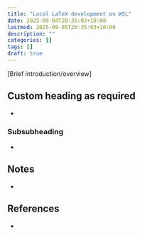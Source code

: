 ```yaml
---
title: "Local LaTeX development on WSL"
date: 2025-09-04T20:35:03+10:00
lastmod: 2025-09-05T20:35:03+10:00
description: ""
categories: []
tags: []
draft: true
---
```


<!-- Potentially change this to LaTeX dev on docker -->

[Brief introduction/overview]

## Custom heading as required

-

### Subsubheading

-

## Notes

- 

## References

- 